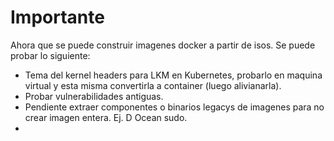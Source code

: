 # Importante


Ahora que se puede construir imagenes docker a partir de isos. Se puede probar lo siguiente:


- Tema del kernel headers para LKM en Kubernetes, probarlo en maquina virtual y esta misma convertirla a container (luego alivianarla).
- Probar vulnerabilidades antiguas.
- Pendiente extraer componentes o binarios legacys de imagenes para no crear imagen entera. Ej. D Ocean sudo.
- 

